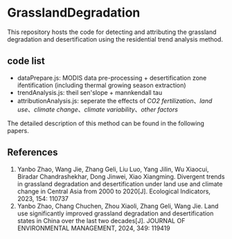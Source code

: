# GrasslandDegradation

This repository hosts the code for detecting and attributing the grassland degradation and desertification using the residential trend analysis method.

## code list
- dataPrepare.js: MODIS data pre-processing + desertification zone ifentification (including thermal growing season extraction)
- trendAnalysis.js: theil sen'slope + mannkendall tau
- attributionAnalysis.js: seperate the effects of *CO2 fertilization*、*land use*、*climate change*、*climate variability*、*other factors*  



The detailed description of this method can be found in the following papers.
## References
1. Yanbo Zhao, Wang Jie, Zhang Geli, Liu Luo, Yang Jilin, Wu Xiaocui, Biradar Chandrashekhar, Dong Jinwei, Xiao Xiangming. Divergent trends in grassland degradation and desertification under land use and climate change in Central Asia from 2000 to 2020[J]. Ecological Indicators, 2023, 154: 110737  
2. Yanbo Zhao, Chang Chuchen, Zhou Xiaoli, Zhang Geli, Wang Jie. Land use significantly improved grassland degradation and desertification states in China over the last two decades[J]. JOURNAL OF ENVIRONMENTAL MANAGEMENT, 2024, 349: 119419
